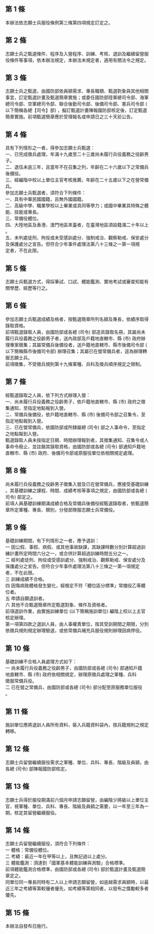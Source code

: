 第 1 條
-------
本辦法依志願士兵服役條例第三條第四項規定訂定之。

第 2 條
-------
志願士兵之甄選條件、程序及入營程序、訓練、考核、退訓及繼續留營服  
役條件等事項，依本辦法規定，本辦法未規定者，適用有關法令之規定。

第 3 條
-------
志願士兵之甄選，由國防部依員額需求、專長職類、甄選對象與其他相關  
事宜，訂定甄選計畫及甄選簡章實施；或委任國防部陸軍總司令部、海軍  
總司令部、空軍總司令部、聯合後勤司令部、後備司令部、憲兵司令部 (  
以下簡稱各總【司令】部) ，擬訂甄選計畫陳報國防部核定後，訂定甄選  
簡章實施。前項甄選簡章應於受理報名或申請日之三十天前公告。

第 4 條
-------
具有下列情形之一者，得參加志願士兵甄選：  
一、已完成徵兵處理，年滿十九歲至二十三歲尚未履行兵役義務之役齡男  
    子。  
二、退伍未逾三年，且當年不在召集之列，年齡在二十六歲以下之常備兵  
    後備役。  
三、經編階中校以上單位主官考核推薦，年齡在二十五歲以下之在營常備  
    兵。  
參加志願士兵甄選者，須符合下列條件：  
一、具有中華民國國籍，且無外國國籍。  
二、高級中學、職業學校以上畢業或具同等學力；或國中畢業具特殊之體  
    能、技能或專長。  
三、常備役體位。  
四、大陸地區及香港、澳門地區來臺者，在臺灣地區須設籍滿二十年以上  
    。  
五、未判處徒刑、拘役或未受感訓處分、強制戒治、觀察勒戒、保安處分  
    及保護處分之宣告。但符合少年事件處理法第八十三條之一第一項規  
    定者，不在此限。

第 5 條
-------
志願士兵甄選方式，得採筆試、口試、體能鑑測、實地考試或審查知能有  
關學歷、經歷等行之。

第 6 條
-------
參加志願士兵甄選成績及格者，按甄選簡章所列名額及專長，依績序取得  
錄取資格。  
前項甄選錄取人員，由國防部或各總 (司令) 部造具錄取名冊，其屬尚未  
履行兵役義務之役齡男子者，送內政部及戶籍地直轄市、縣 (市) 政府辦  
理專案徵集；其屬常備兵後備役者，送戶籍地直轄市、縣市後備司令部 (  
以下簡稱縣市後備司令部) 辦理召集；其屬已在營常備兵者，逕為辦理轉  
服志願士兵。  
前項徵集，不受徵兵規則第十九條軍種、兵科及徵兵順序規定之限制。

第 7 條
-------
經甄選錄取之人員，依下列方式辦理入營：                            
一、尚未履行兵役義務之役齡男子，依戶籍地直轄市、縣 (市) 政府之徵  
    集通知，至指定地點報到入營。                                  
二、常備兵後備役，依戶籍地直轄市、縣 (市) 後備司令部之召集令，至  
    指定地點報到入營。                                            
三、已在營常備兵，依國防部或所隸屬總 (司令) 部之人事命令，至指定  
    之地點報到入營。                                              
甄選錄取人員未按指定日期、時間辦理報到者，其徵集通知、召集令或人  
事命令廢止，並註銷其錄取資格，由國防部或各總 (司令) 部通知戶籍地  
直轄市、縣 (市) 政府、後備司令部或原服役單位依相關規定處理。

第 8 條
-------
尚未履行兵役義務之役齡男子徵集入營及已在營常備兵，應接受基礎訓練  
。其基礎訓練之課程、時間、成績考核等事項之規定，由國防部或各總 (  
司令) 部定之。  
前項人員基礎訓練期滿成績合格及常備兵後備役經甄選錄取者，依甄選簡  
章所定軍種、專長、類別，分發部隊服志願士兵常備役。

第 9 條
-------
基礎訓練期間，有下列情形之一者，應予退訓：  
一  因公假、事假、病假、或其他事故缺課，其缺課時數分別計算超過訓  
    練計畫所定時間六分之一，或合併計算超過訓練時間五分之一。  
二  經判處徒刑、拘役或受感訓處分、強制戒治、觀察勒戒、保安處分及  
    保護處分之宣告。但符合少年事件處理法第八十三條之一第一項規定  
    者，不在此限。  
三  訓練成績不合格。  
四  因傷病致體格發生變化，經檢定不符「體位區分標準」常備役乙等體  
    位者。  
五  申請自願退訓者。  
六  其他不合甄選簡章所定甄選對象、條件及資格者。  
前項退訓作業，由實施訓練單位 (以下簡稱施訓單位) 編階上校以上主官  
核定辦理。  
第一項第四款之退訓人員，由人事權責單位，按其受訓期間之期限，分別  
依徵兵規則規定辦理驗退，或依常備兵補充兵服役規則辦理因病停役。

第 10 條
--------
基礎訓練不合格人員處理方式如下：  
一  尚未履行兵役義務之役齡男子，由國防部或各總 (司令) 部通知戶籍  
    地直轄市、縣 (市) 政府依相關規定，辦理原徵兵處理之軍種、兵科  
    徵服常備兵役。  
二  已在營之常備兵，由國防部或各總 (司令) 部分配至原服務單位服役  
    。

第 11 條
--------
施訓單位應將退訓人員所有資料，裝入兵籍資料袋內，按兵籍規則之規定  
轉移。

第 12 條
--------
志願士兵留營繼續服役需求之軍種、單位、兵科、專長、階級及員額，由  
各總 (司令) 部陳報國防部核定。

第 13 條
--------
志願士兵得於服役期滿前六個月申請志願留營，由編階少將級以上單位主  
官，視軍種、單位、兵科、專長、階級及員額之需要，以一年至三年為一  
期，核定其留營繼續服役。

第 14 條
--------
志願士兵留營繼續服役，須符合下列條件：  
一  體格：常備役體位。  
二  考績：最近一年在甲等以上，且無記過以上處分。  
三  體能鑑測：須達到「國軍基本體能訓練與測驗」合格標準。  
前項體能鑑測合格標準，由國防部或各總 (司令) 部於甄選計畫及甄選簡  
章定之。  
同單位同一專長同時有二人以上申請志願留營，如逾越需求員額時，以最  
近三年之考績等第較優者優先，如考績等第相同者，以發布之獎勵較多者  
優先。

第 15 條
--------
本辦法自發布日施行。

